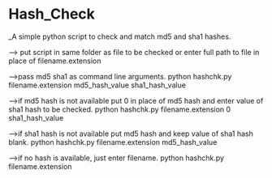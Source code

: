# Hash_Check

_A simple python script to check and match md5 and sha1 hashes.


--> put script in same folder as file to be checked or enter full path to file in place of filename.extension 

-->pass md5 sha1 as command line arguments.
python hashchk.py filename.extension md5_hash_value sha1_hash_value

-->if md5 hash is not available put 0 in place of md5 hash and enter value of sha1 hash to be checked.
python hashchk.py filename.extension 0 sha1_hash_value

-->if sha1 hash is not available put md5 hash and keep value of sha1 hash blank.
python hashchk.py filename.extension md5_hash_value

-->if no hash is available, just enter filename.
python hashchk.py filename.extension

